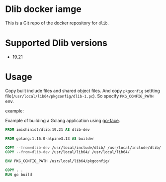 # Dlib docker iamge

This is a Git repo of the docker repository for `dlib`.

# Supported Dlib versions

- 19.21

# Usage

Copy built include files and shared object files.
And copy `pkgconfig` settting file(`/usr/local/lib64/pkgconfig/dlib-1.pc`).
So specify `PKG_CONFIG_PATH` env.

example: 

Example of building a Golang application using [go-face](https://github.com/Kagami/go-face/).

```Dockerfile
FROM imishinist/dlib:19.21 AS dlib-dev

FROM golang:1.16.0-alpine3.13 AS builder

COPY --from=dlib-dev /usr/local/include/dlib/ /usr/local/include/dlib/
COPY --from=dlib-dev /usr/local/lib64/ /usr/local/lib64/

ENV PKG_CONFIG_PATH /usr/local/lib64/pkgconfig/

COPY . .
RUN go build
```

